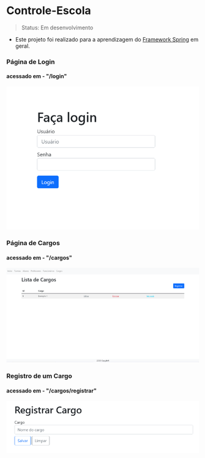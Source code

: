 # Controle-Escola
> Status: Em desenvolvimento
- Este projeto foi realizado para a aprendizagem do <a href="https://spring.io/">Framework Spring</a> em geral.



### Página de Login
#### acessado em - "/login"
![form_login](screenshots/form_login.png)

### Página de Cargos
#### acessado em - "/cargos"
![pagina_cargos](screenshots/pagina_cargos.png)

### Registro de um Cargo
#### acessado em - "/cargos/registrar"
![form_registrar_cargo](screenshots/form_registrar_cargo.png)
